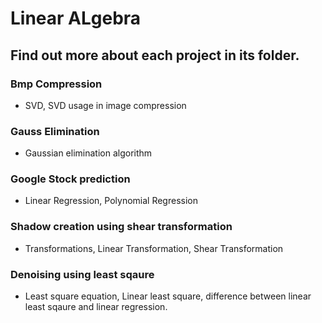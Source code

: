 # Linear ALgebra

## Find out more about each project in its folder.

### Bmp Compression

- SVD, SVD usage in image compression

### Gauss Elimination

- Gaussian elimination algorithm

### Google Stock prediction

- Linear Regression, Polynomial Regression

### Shadow creation using shear transformation

- Transformations, Linear Transformation, Shear Transformation

### Denoising using least sqaure

- Least square equation, Linear least square, difference between linear least sqaure and linear regression.
